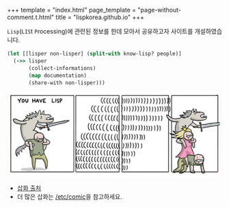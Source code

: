 +++
template = "index.html"
page_template = "page-without-comment.t.html"
title = "lispkorea.github.io"
+++

 `Lisp`(`LIS`t `P`rocessing)에 관련된 정보를 한데 모아서 공유하고자 사이트를 개설하였습니다.
 

``` clojure
(let [[lisper non-lisper] (split-with know-lisp? people)]
  (->> lisper
       (collect-informations)
       (map documentation)
       (share-with non-lisper)))
```


![how-to-save-the-princess-on-lisp.webp](/comic/how-to-save-the-princess-on-lisp.webp)
- [삽화 출처](https://toggl.com/blog/save-princess-8-programming-languages)
- 더 많은 삽화는 [/etc/comic](/etc/comic)을 참고하세요.
